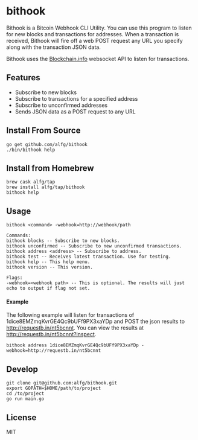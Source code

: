 bithook
=======

Bithook is a Bitcoin Webhook CLI Utility. You can use this program to listen for new blocks and
transactions for addresses. When a transaction is received, Bithook will fire off a web POST 
request any URL you specify along with the transaction JSON data.

Bithook uses the [Blockchain.info](http://blockchain.info) websocket API to listen for transactions.

## Features
* Subscribe to new blocks
* Subscribe to transactions for a specified address
* Subscribe to unconfirmed addresses
* Sends JSON data as a POST request to any URL

## Install From Source

```
go get github.com/alfg/bithook
./bin/bithook help
```

## Install from Homebrew
```
brew cask alfg/tap
brew install alfg/tap/bithook
bithook help
```

## Usage

`bithook <command> -webhook=http://webhook/path`

```
Commands:
bithook blocks -- Subscribe to new blocks.
bithook unconfirmed -- Subscribe to new unconfirmed transactions.
bithook address <address> -- Subscribe to address.
bithook test -- Receives latest transaction. Use for testing.
bithook help -- This help menu.
bithook version -- This version.

Flags:
-webhook=<webhook path> -- This is optional. The results will just echo to output if flag not set.
```

#### Example

The following example will listen for transactions of 1dice8EMZmqKvrGE4Qc9bUFf9PX3xaYDp and POST the json results to http://requestb.in/nt5bcnnt. You can view the results at http://requestb.in/nt5bcnnt?inspect.

`bithook address 1dice8EMZmqKvrGE4Qc9bUFf9PX3xaYDp -webhook=http://requestb.in/nt5bcnnt`

## Develop

```
git clone git@github.com:alfg/bithook.git
export GOPATH=$HOME/path/to/project
cd /to/project
go run main.go
```

## License
MIT
